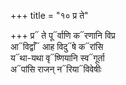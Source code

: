 +++
title = "१० प्र ते"

+++
प्र᳓ ते पू᳓र्वाणि क᳓रणानि विप्र  
आ᳓विद्वाँ᳓ आह विदु᳓षे क᳓रांसि  
य᳓था-यथा वृ᳓ष्णियानि स्व᳓गूर्ता  
अ᳓पांसि राजन् न᳓रिया᳓विवेषीः